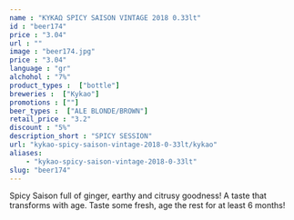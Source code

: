 ```yaml
---
name : "ΚΥΚΑΩ SPICY SAISON VINTAGE 2018 0.33lt"
id : "beer174"
price : "3.04"
url : ""
image : "beer174.jpg"
price : "3.04"
language : "gr"
alchohol : "7%"
product_types :  ["bottle"]
breweries :  ["Kykao"]
promotions : [""]
beer_types :  ["ALE BLONDE/BROWN"]
retail_price : "3.2"
discount : "5%"
description_short : "SPICY SESSION"
url: "kykao-spicy-saison-vintage-2018-0-33lt/kykao"
aliases: 
    - "kykao-spicy-saison-vintage-2018-0-33lt"
slug: "beer174"
---
```


Spicy Saison full of ginger, earthy and citrusy goodness! A taste that transforms with age. 
Taste some fresh, age the rest for at least 6 months!